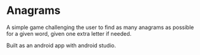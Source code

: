 # Anagrams 

A simple game challenging the user to find as many anagrams as possible for a given word, given one extra letter if needed. 

Built as an android app with android studio.
